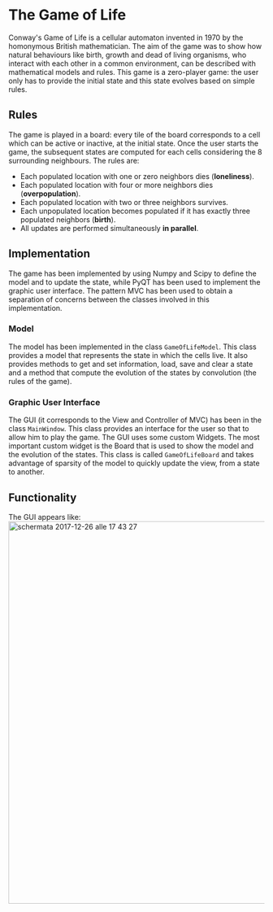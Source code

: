 # The Game of Life

Conway's Game of Life is a cellular automaton invented in 1970 by the homonymous British mathematician. The aim of the game was to show how natural behaviours like birth, growth and dead of living organisms, who interact with each other in a common environment, can be described with mathematical models and rules.
This game is a zero-player game: the user only has to provide the initial state and this state evolves based on simple rules.

## Rules
The game is played in a board: every tile of the board corresponds to a cell which can be active or inactive, at the initial state. Once the user starts the game, the subsequent states are computed for each cells considering the 8 surrounding neighbours. The rules are:

- Each populated location with one or zero neighbors dies (**loneliness**).
- Each populated location with four or more neighbors dies (**overpopulation**).
- Each populated location with two or three neighbors survives.
- Each unpopulated location becomes populated if it has exactly three populated neighbors (**birth**). 
- All updates are performed simultaneously **in parallel**.

## Implementation
The game has been implemented by using Numpy and Scipy to define the model and to update the state, while PyQT has been used to implement the graphic user interface. The pattern MVC has been used to obtain a separation of concerns between the classes involved in this implementation.

### Model
The model has been implemented in the class `GameOfLifeModel`. This class provides a model that represents the state in which the cells live. It also provides methods to get and set information, load, save and clear a state and a method that compute the evolution of the states by convolution (the rules of the game).

### Graphic User Interface
The GUI (it corresponds to the View and Controller of MVC) has been in the class `MainWindow`. This class provides an interface for the user so that to allow him to play the game. The GUI uses some custom Widgets. The most important custom widget is the Board that is used to show the model and the evolution of the states. This class is called `GameOfLifeBoard` and takes advantage of sparsity of the model to quickly update the view, from a state to another.

## Functionality
The GUI appears like: 
<img width="752" alt="schermata 2017-12-26 alle 17 43 27" src="https://user-images.githubusercontent.com/29773493/34360941-f6ab35da-ea65-11e7-9964-6299b8539a16.png">

